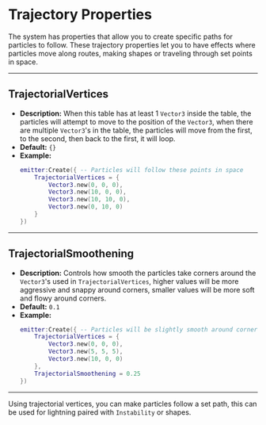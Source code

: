 # Trajectory Properties

The system has properties that allow you to create specific paths for particles to follow. These trajectory properties let you to have effects where particles move along routes, making shapes or traveling through set points in space.

---

## **TrajectorialVertices**

- **Description:** When this table has at least 1 `Vector3` inside the table, the particles will attempt to move to the position of the `Vector3`, when there are multiple `Vector3`'s in the table, the particles will move from the first, to the second, then back to the first, it will loop.
- **Default:** `{}`
- **Example:**
  ```lua
  emitter:Create({ -- Particles will follow these points in space
      TrajectorialVertices = {
          Vector3.new(0, 0, 0),
          Vector3.new(10, 0, 0),
          Vector3.new(10, 10, 0),
          Vector3.new(0, 10, 0)
      }
  })
  ```

---

## **TrajectorialSmoothening**

- **Description:** Controls how smooth the particles take corners around the `Vector3`'s used in `TrajectorialVertices`, higher values will be more aggressive and snappy around corners, smaller values will be more soft and flowy around corners.
- **Default:** `0.1`
- **Example:**
  ```lua
  emitter:Create({ -- Particles will be slightly smooth around corners
      TrajectorialVertices = {
          Vector3.new(0, 0, 0),
          Vector3.new(5, 5, 5),
          Vector3.new(10, 0, 0)
      },
      TrajectorialSmoothening = 0.25
  })
  ```

---

Using trajectorial vertices, you can make particles follow a set path, this can be used for lightning paired with `Instability` or shapes.